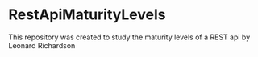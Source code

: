 # RestApiMaturityLevels
This repository was created to study the maturity levels of a REST api by Leonard Richardson
